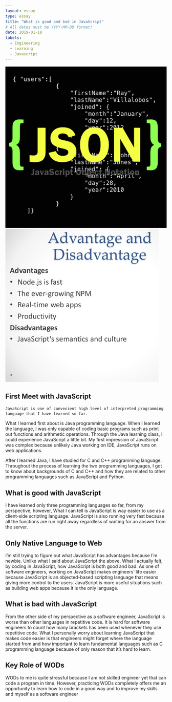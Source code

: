 ```yaml
---
layout: essay
type: essay
title: "What is good and bad in JavaScript"
# All dates must be YYYY-MM-DD format!
date: 2019-01-18
labels:
  - Engineering
  - Learning
  - Javascript
---
```


<img class="ui medium right floated rounded image" src="../images/json.png">

<img class="ui medium floated rounded image" src="../images/advantage.jpg">


## First Meet with JavaScript

    JavaScript is one of convenient high level of interpreted programming language that I have learned so far. 
What I learned first about is Java programming language. 
When I learned the language, I was only capable of coding basic programs such as print out functions and arithmetic operations. 
Through the Java learning class, I could experience JavaScript a little bit. 
My first impression of JavaScript was complex because unlikely Java working on IDE, JavaScript runs on web applications. 

  After I learned Java, I have studied for C and C++ programming language. 
Throughout the process of learning the two programming languages, I got to know about backgrounds of C and C++ and
how they are related to other programming languages such as JavaScript and Python.

## What is good with JavaScript

  I have learned only three programming languages so far, from my perspective, however,
What I can tell is JavaScript is way easier to use as a client-side scripting language.
JavaScript is also running very fast because all the functions are run right away regardless of waiting for an answer from the server. 

## Only Native Language to Web

  I’m still trying to figure out what JavaScript has advantages because I’m newbie. 
Unlike what I said about JavaScript the above, What I actually felt, by coding in JavaScript, how JavaScript is both good and bad. 
As one of software engineers, working on JavaScript makes engineers’ life easier 
because JavaScript is an objected-based scripting language that means giving more control to the users. 
JavaScript is more useful situations such as building web apps because it is the only language. 

## What is bad with JavaScript

  From the other side of my perspective as a software engineer, JavaScript is worse than other languages in repetitive code. 
It is hard for software engineers to count how many brackets has been used whenever they use repetitive code. 
What I personally worry about learning JavaScript that makes code easier is 
that engineers might forget where the language started from and how important to learn fundamental languages 
such as C programming language because of only reason that it’s hard to learn. 

## Key Role of WODs

  WODs to me is quite stressful because I am not skilled engineer yet that can code a program in time. 
However, practicing  WODs completely offers me an opportunity to learn how to code in a good way 
and to improve my skills and myself as a software engineer
